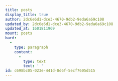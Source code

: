 ```yaml
---
title: posts
display_title: true
author: 2dc6e6d1-dce3-4670-9db2-9eda6a69c108
updated_by: 2dc6e6d1-dce3-4670-9db2-9eda6a69c108
updated_at: 1601811969
mount: posts
bard:
  -
    type: paragraph
    content:
      -
        type: text
        text: ' '
id: c698bc05-023e-441d-8d6f-5ecf7605d515
---
```

